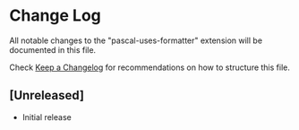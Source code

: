 # Change Log
All notable changes to the "pascal-uses-formatter" extension will be documented in this file.

Check [Keep a Changelog](http://keepachangelog.com/) for recommendations on how to structure this file.

## [Unreleased]
- Initial release